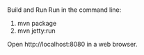 #

Build and Run
Run in the command line:

1. mvn package
2. mvn jetty:run

Open http://localhost:8080 in a web browser.

